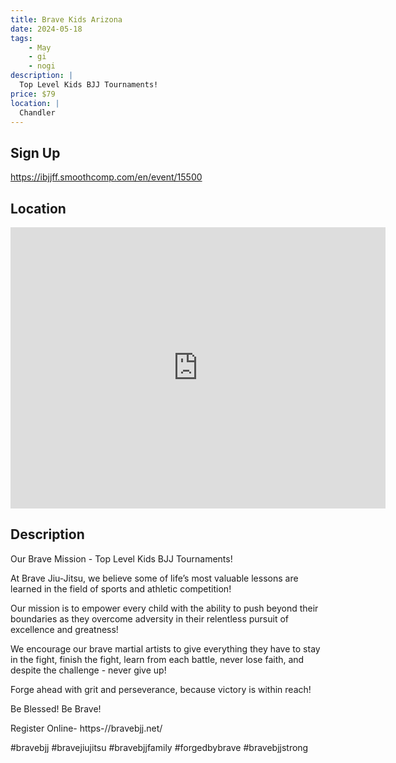 ```yaml
---
title: Brave Kids Arizona
date: 2024-05-18
tags:
    - May
    - gi 
    - nogi 
description: |
  Top Level Kids BJJ Tournaments!
price: $79
location: |
  Chandler
---
```

## Sign Up
https://ibjjff.smoothcomp.com/en/event/15500

## Location
<iframe src="https://www.google.com/maps/embed?pb=!1m18!1m12!1m3!1d12345.6789!2d-111.8450380!3d33.3344837!2m3!1f0!2f0!3f0!3m2!1i1024!2i768!4f13.1!3m3!1m2!1s0x0%3A0x0!2z33.3344837!5e0!3m2!1sen!2sus!4v1234567890" width="600" height="450" style="border:0;" allowfullscreen="" loading="lazy"></iframe>

## Description
Our Brave Mission - Top Level Kids BJJ Tournaments!


At Brave Jiu-Jitsu, we believe some of life’s most valuable lessons are learned in the field of sports and athletic competition!


Our mission is to empower every child with the ability to push beyond their boundaries as they overcome adversity in their relentless pursuit of excellence and greatness!


We encourage our brave martial artists to give everything they have to stay in the fight, finish the fight, learn from each battle, never lose faith, and despite the challenge - never give up!


Forge ahead with grit and perseverance, because victory is within reach!


Be Blessed! Be Brave!


Register Online- https-//bravebjj.net/


#bravebjj #bravejiujitsu #bravebjjfamily #forgedbybrave #bravebjjstrong